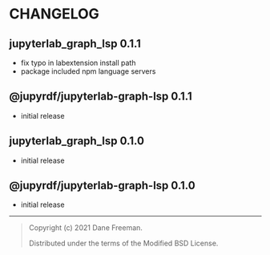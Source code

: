 # CHANGELOG

## jupyterlab_graph_lsp 0.1.1

- fix typo in labextension install path
- package included npm language servers

## @jupyrdf/jupyterlab-graph-lsp 0.1.1

- initial release

## jupyterlab_graph_lsp 0.1.0

- initial release

## @jupyrdf/jupyterlab-graph-lsp 0.1.0

- initial release

---

> Copyright (c) 2021 Dane Freeman.
>
> Distributed under the terms of the Modified BSD License.

